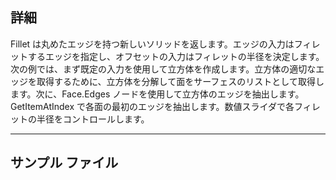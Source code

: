 ## 詳細
Fillet は丸めたエッジを持つ新しいソリッドを返します。エッジの入力はフィレットするエッジを指定し、オフセットの入力はフィレットの半径を決定します。次の例では、まず既定の入力を使用して立方体を作成します。立方体の適切なエッジを取得するために、立方体を分解して面をサーフェスのリストとして取得します。次に、Face.Edges ノードを使用して立方体のエッジを抽出します。GetItemAtIndex で各面の最初のエッジを抽出します。数値スライダで各フィレットの半径をコントロールします。
___
## サンプル ファイル



